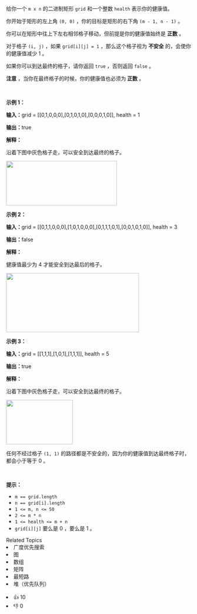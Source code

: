 <p>给你一个&nbsp;<code>m x n</code>&nbsp;的二进制矩形&nbsp;<code>grid</code>&nbsp;和一个整数&nbsp;<code>health</code>&nbsp;表示你的健康值。</p>

<p>你开始于矩形的左上角&nbsp;<code>(0, 0)</code>&nbsp;，你的目标是矩形的右下角&nbsp;<code>(m - 1, n - 1)</code>&nbsp;。</p>

<p>你可以在矩形中往上下左右相邻格子移动，但前提是你的健康值始终是 <b>正数</b>&nbsp;。</p>

<p>对于格子&nbsp;<code>(i, j)</code>&nbsp;，如果&nbsp;<code>grid[i][j] = 1</code>&nbsp;，那么这个格子视为 <strong>不安全</strong>&nbsp;的，会使你的健康值减少 1 。</p>

<p>如果你可以到达最终的格子，请你返回&nbsp;<code>true</code>&nbsp;，否则返回 <code>false</code>&nbsp;。</p>

<p><b>注意</b>&nbsp;，当你在最终格子的时候，你的健康值也必须为<strong>&nbsp;正数</strong>&nbsp;。</p>

<p>&nbsp;</p>

<p><strong class="example">示例 1：</strong></p>

<div class="example-block"> 
 <p><span class="example-io"><b>输入：</b>grid = [[0,1,0,0,0],[0,1,0,1,0],[0,0,0,1,0]], health = 1</span></p> 
</div>

<p><span class="example-io"><b>输出：</b>true</span></p>

<p><b>解释：</b></p>

<p>沿着下图中灰色格子走，可以安全到达最终的格子。</p> 
<img alt="" src="https://assets.leetcode.com/uploads/2024/08/04/3868_examples_1drawio.png" style="width: 301px; height: 121px;" />

<p><strong class="example">示例 2：</strong></p>

<div class="example-block"> 
 <p><span class="example-io"><b>输入：</b>grid = [[0,1,1,0,0,0],[1,0,1,0,0,0],[0,1,1,1,0,1],[0,0,1,0,1,0]], health = 3</span></p> 
</div>

<p><span class="example-io"><b>输出：</b>false</span></p>

<p><b>解释：</b></p>

<p>健康值最少为 4 才能安全到达最后的格子。</p> 
<img alt="" src="https://assets.leetcode.com/uploads/2024/08/04/3868_examples_2drawio.png" style="width: 361px; height: 161px;" />

<p><strong class="example">示例 3：</strong></p>

<div class="example-block"> 
 <p><span class="example-io"><b>输入：</b>grid = [[1,1,1],[1,0,1],[1,1,1]], health = 5</span></p> 
</div>

<p><span class="example-io"><b>输出：</b>true</span></p>

<p><b>解释：</b></p>

<p>沿着下图中灰色格子走，可以安全到达最终的格子。</p>

<p><img alt="" src="https://assets.leetcode.com/uploads/2024/08/04/3868_examples_3drawio.png" style="width: 181px; height: 121px;" /></p>

<p>任何不经过格子&nbsp;<code>(1, 1)</code>&nbsp;的路径都是不安全的，因为你的健康值到达最终格子时，都会小于等于 0 。</p>

<p>&nbsp;</p>

<p><strong>提示：</strong></p>

<ul> 
 <li><code>m == grid.length</code></li> 
 <li><code>n == grid[i].length</code></li> 
 <li><code>1 &lt;= m, n &lt;= 50</code></li> 
 <li><code>2 &lt;= m * n</code></li> 
 <li><code>1 &lt;= health &lt;= m + n</code></li> 
 <li><code>grid[i][j]</code>&nbsp;要么是 0 ，要么是 1 。</li> 
</ul>

<div><div>Related Topics</div><div><li>广度优先搜索</li><li>图</li><li>数组</li><li>矩阵</li><li>最短路</li><li>堆（优先队列）</li></div></div><br><div><li>👍 10</li><li>👎 0</li></div>